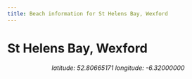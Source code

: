 ```yaml
---
title: Beach information for St Helens Bay, Wexford
---
```

# St Helens Bay, Wexford 

<div align="center"><i>latitude: 52.80665171 longitude: -6.32000000</i></div>